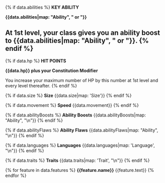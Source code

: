 {% if data.abilities %}
**KEY ABILITY**

**{{data.abilities|map: "Ability", " or "}}**

At 1st level, your class gives you an ability boost to {{data.abilities|map: "Ability", " or "}}.
{% endif %}
---
{% if data.hp %}
**HIT POINTS**

**{{data.hp}} plus your Constitution Modifier**

You increase your maximum number of HP by this number at 1st level and every level thereafter.
{% endif %}

{% if data.size %}
**Size**
{{data.size|map: 'Size'}}
{% endif %}

{% if data.movement %}
**Speed**
{{data.movement}}
{% endif %}

{% if data.abilityBoosts %}
**Ability Boosts**
{{data.abilityBoosts|map: "Ability", "\n"}}
{% endif %}

{% if data.abilityFlaws %}
**Ability Flaws**
{{data.abilityFlaws|map: "Ability", "\n"}}
{% endif %}

{% if data.languages %}
**Languages**
{{data.languages|map: 'Language', "\n"}}
{% endif %}

{% if data.traits %}
**Traits**
{{data.traits|map: 'Trait', "\n"}}
{% endif %}

{% for feature in data.features %}
**{{feature.name}}**
{{feature.text}}
{% endfor %}